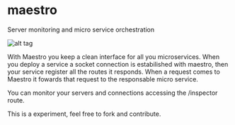 # maestro
Server monitoring and micro service orchestration

![alt tag](https://raw.github.com/danielterra/maestro/master/screenshot.png)

With Maestro you keep a clean interface for all you microservices. When you deploy a service a socket connection is estabilished with maestro, then your service register all the routes it responds. When a request comes to Maestro it fowards that request to the responsable micro service.

You can monitor your servers and connections accessing the /inspector route.

This is a experiment, feel free to fork and contribute.
